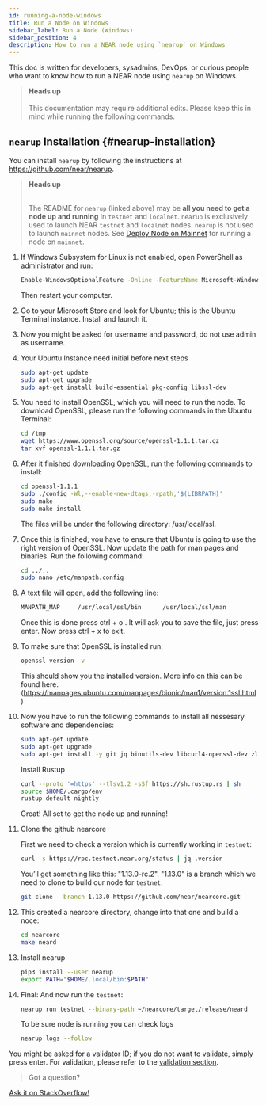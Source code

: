 ```yaml
---
id: running-a-node-windows
title: Run a Node on Windows
sidebar_label: Run a Node (Windows)
sidebar_position: 4
description: How to run a NEAR node using `nearup` on Windows
---
```


This doc is written for developers, sysadmins, DevOps, or curious people who want to know how to run a NEAR node using `nearup` on Windows.


<blockquote class="warning">
<strong>Heads up</strong><br /><br />
This documentation may require additional edits. Please keep this in mind while running the following commands.
</blockquote>


## `nearup` Installation {#nearup-installation}
You can install `nearup` by following the instructions at https://github.com/near/nearup.

<blockquote class="info">
<strong>Heads up</strong><br /><br />

The README for `nearup` (linked above) may be **all you need to get a node up and running** in `testnet` and `localnet`. `nearup` is exclusively used to launch NEAR `testnet` and `localnet` nodes. `nearup` is not used to launch `mainnet` nodes. See [Deploy Node on Mainnet](deploy-on-mainnet.md) for running a node on `mainnet`.

</blockquote>


1.  If Windows Subsystem for Linux is not enabled, open PowerShell as administrator and run:
    ```sh
    Enable-WindowsOptionalFeature -Online -FeatureName Microsoft-Windows-Subsystem-Linux
    ```
    Then restart your computer.
2. Go to your Microsoft Store and look for Ubuntu; this is the Ubuntu Terminal instance. Install and launch it.
3. Now you might be asked for username and password, do not use admin as username.
4. Your Ubuntu Instance need initial before next steps
    ```sh
    sudo apt-get update
    sudo apt-get upgrade
    sudo apt-get install build-essential pkg-config libssl-dev
    ```
5. You need to install OpenSSL, which you will need to run the node. To download OpenSSL, please run the following commands in the Ubuntu Terminal:
    ```sh
    cd /tmp
    wget https://www.openssl.org/source/openssl-1.1.1.tar.gz
    tar xvf openssl-1.1.1.tar.gz
    ```
6. After it finished downloading OpenSSL, run the following commands to install:
    ```sh
    cd openssl-1.1.1
    sudo ./config -Wl,--enable-new-dtags,-rpath,'$(LIBRPATH)'
    sudo make
    sudo make install
    ```
    The files will be under the following directory: /usr/local/ssl.
7. Once this is finished, you have to ensure that Ubuntu is going to use the right version of OpenSSL. Now update the path for man pages and binaries. Run the following command:
    ```sh
    cd ../..
    sudo nano /etc/manpath.config
    ```
8. A text file will open, add the following line:
    ```sh
    MANPATH_MAP     /usr/local/ssl/bin      /usr/local/ssl/man
    ```
    Once this is done press ctrl + o . It will ask you to save the file, just press enter. Now press ctrl + x to exit.
9. To make sure that OpenSSL is installed run:
    ```sh
    openssl version -v
    ```
    This should show you the installed version. More info on this can be found here. (https://manpages.ubuntu.com/manpages/bionic/man1/version.1ssl.html)
10. Now you have to run the following commands to install all nessesary software and dependencies:
    ```sh
    sudo apt-get update
    sudo apt-get upgrade
    sudo apt-get install -y git jq binutils-dev libcurl4-openssl-dev zlib1g-dev libdw-dev libiberty-dev cmake gcc g++ protobuf-compiler python3 python3-pip llvm clang
    ```
    Install Rustup
    ```sh
    curl --proto '=https' --tlsv1.2 -sSf https://sh.rustup.rs | sh
    source $HOME/.cargo/env
    rustup default nightly
    ```
    Great! All set to get the node up and running!
11. Clone the github nearcore

    First we need to check a version which is currently working in `testnet`:
    ```sh
    curl -s https://rpc.testnet.near.org/status | jq .version
    ```
    You’ll get something like this: "1.13.0-rc.2". "1.13.0" is a branch which we need to clone to build our node for `testnet`.

    ```sh
    git clone --branch 1.13.0 https://github.com/near/nearcore.git
    ```
12. This created a nearcore directory, change into that one and build a noce:
    ```sh
    cd nearcore
    make neard
    ```
13. Install nearup
    ```sh
    pip3 install --user nearup
    export PATH="$HOME/.local/bin:$PATH"
    ```
14. Final: And now run the `testnet`:
    ```sh
    nearup run testnet --binary-path ~/nearcore/target/release/neard
    ```
    To be sure node is running you can check logs
    ```sh
    nearup logs --follow
    ```

You might be asked for a validator ID; if you do not want to validate, simply press enter. For validation, please refer to the [validation section](https://wiki.near.org/validator/validator-guides/running-a-validator).

>Got a question?
<a href="https://stackoverflow.com/questions/tagged/nearprotocol">
  <h8>Ask it on StackOverflow!</h8></a>
